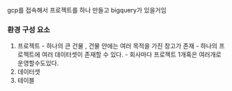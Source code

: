 gcp를 접속해서 프로젝트를 하나 만들고 bigquery가 있을거임

### 환경 구성 요소
1. 프로젝트 - 하나의 큰 건물 , 건물 안에는 여러 목적을 가진 창고가 존재
		- 하나의 프로젝트에 여러 데이터셋이 존재할 수 있다.
		- 회사마다 프로젝트 1개혹은 여러개로 운영할수도있다.
1. 데이터셋
2. 테이블